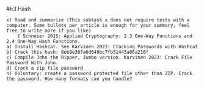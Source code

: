 #h3 Hash

    x) Read and summarize (This subtask x does not require tests with a computer. Some bullets per article is enough for your summary, feel free to write more if you like)
        € Schneier 2015: Applied Cryptography: 2.3 One-Way Functions and 2.4 One-Way Hash Functions.
    a) Install Hashcat. See Karvinen 2022: Cracking Passwords with Hashcat
    b) Crack this hash: 8eb8e307a6d649bc7fb51443a06a216f
    c) Compile John the Ripper, Jumbo version. Karvinen 2023: Crack File Password With John.
    d) Crack a zip file password
    n) Voluntary: create a password protected file other than ZIP. Crack the password. How many formats can you handle?
